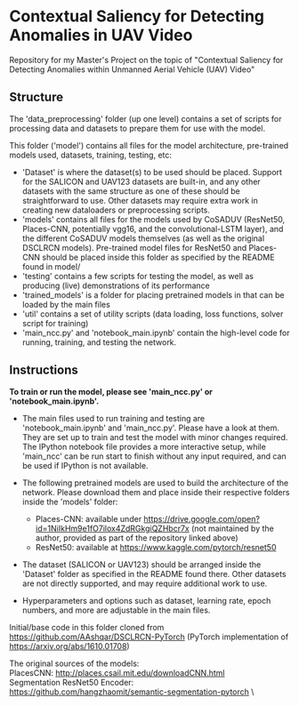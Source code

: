 # Contextual Saliency for Detecting Anomalies in UAV Video

Repository for my Master's Project on the topic of "Contextual Saliency for Detecting Anomalies within Unmanned Aerial Vehicle (UAV) Video"

## Structure

The 'data_preprocessing' folder (up one level) contains a set of scripts for processing data and datasets to prepare them for use with the model. 

This folder ('model') contains all files for the model architecture, pre-trained models used, datasets, training, testing, etc:
- 'Dataset' is where the dataset(s) to be used should be placed. Support for the SALICON and UAV123 datasets are built-in, and any other datasets with the same structure as one of these should be straightforward to use. Other datasets may require extra work in creating new dataloaders or preprocessing scripts.
- 'models' contains all files for the models used by CoSADUV (ResNet50, Places-CNN, potentially vgg16, and the convolutional-LSTM layer), and the different CoSADUV models themselves (as well as the original DSCLRCN models). Pre-trained model files for ResNet50 and Places-CNN should be placed inside this folder as specified by the README found in model/
- 'testing' contains a few scripts for testing the model, as well as producing (live) demonstrations of its performance
- 'trained_models' is a folder for placing pretrained models in that can be loaded by the main files
- 'util' contains a set of utility scripts (data loading, loss functions, solver script for training)
- 'main_ncc.py' and 'notebook_main.ipynb' contain the high-level code for running, training, and testing the network.

## Instructions

**To train or run the model, please see 'main_ncc.py' or 'notebook_main.ipynb'.**

- The main files used to run training and testing are 'notebook_main.ipynb' and 'main_ncc.py'. Please have a look at them. They are set up to train and test the model with minor changes required. The IPython notebook file provides a more interactive setup, while 'main_ncc' can be run start to finish without any input required, and can be used if IPython is not available.

- The following pretrained models are used to build the architecture of the network. Please download them and place inside their respective folders inside the 'models' folder:

    - Places-CNN: available under https://drive.google.com/open?id=1NiIkHm9e1fO7ilox4ZdRGkgiQZHbcr7x (not maintained by the author, provided as part of the repository linked above)
    - ResNet50: available at https://www.kaggle.com/pytorch/resnet50

- The dataset (SALICON or UAV123) should be arranged inside the 'Dataset' folder as specified in the README found there. Other datasets are not directly supported, and may require additional work to use.

- Hyperparameters and options such as dataset, learning rate, epoch numbers, and more are adjustable in the main files.

Initial/base code in this folder cloned from https://github.com/AAshqar/DSCLRCN-PyTorch (PyTorch implementation of https://arxiv.org/abs/1610.01708)

The original sources of the models:\
PlacesCNN: http://places.csail.mit.edu/downloadCNN.html \
Segmentation ResNet50 Encoder: https://github.com/hangzhaomit/semantic-segmentation-pytorch \
